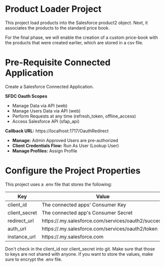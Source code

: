# Product Loader Project #
This project load products into the Salesforce product2 object.
Next, it associates the products to the standard price book.

For the final phase, we will enable the creation of a custom price-book with the
products that were created earlier, which are stored in a csv file.

# Pre-Requisite Connected Application #

Create a Salesforce Connected Application.

**SFDC Oauth Scopes**
* Manage Data via API (web)
* Manage Users Data via API (web)
* Perform Requests at any time (refresh_token, offline_access)
* Access Salesforce API (sfap_api)

**Callback URL:** https://localhost:1717/OauthRedirect
- **Manage:** Admin Approved Users are pre-authorized
- **Client Credentials Flow:** Run As User (Lookup User)
- **Manage Profiles:** Assign Profile

# Configure the Project Properties #
This project uses a .env file that stores the following:

| Key           | Value                                                           |
|---------------|-----------------------------------------------------------------|
| client_id     | The connected apps' Consumer Key                                |
| client_secret | The connected app's Consumer Secret                             |
| redirect_url  | https://<name--alias>.my.salesforce.com/services/oauth2/success |
| auth_url      | https://<name--alias>.my.salesforce.com/services/oauth2/token   |
| instance_url  | https://<base-url>.my.salesforce.com                            |

Don't check in the client_id nor client_secret into git. Make sure that those to keys are
not shared with anyone.  If you want to store the values, make sure to encrypt the .env file.